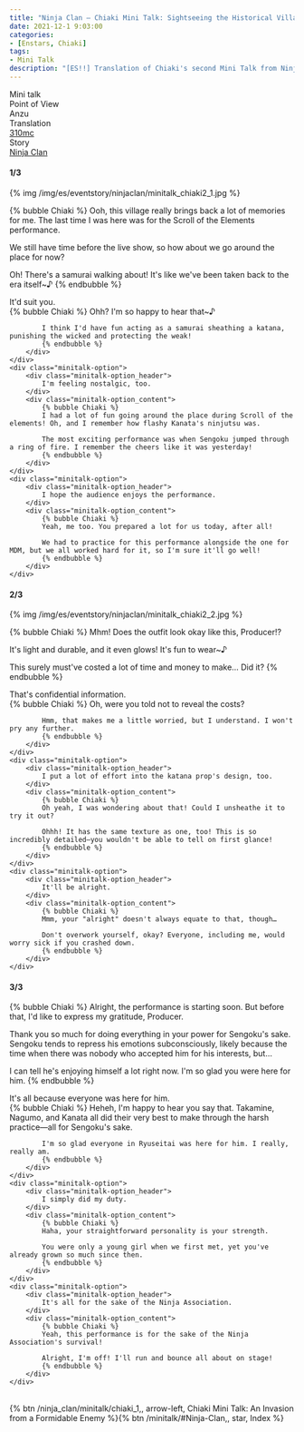 ```yaml
---
title: "Ninja Clan – Chiaki Mini Talk: Sightseeing the Historical Village"
date: 2021-12-1 9:03:00
categories:
- [Enstars, Chiaki]
tags:
- Mini Talk
description: "[ES!!] Translation of Chiaki's second Mini Talk from Ninja Clan. From Anzu's POV."
---
```

<div class="three-wrapper" style="--storyColor:#965e7d;--storyColor-rgb:150,94,125;--storyColor-h:326.8;--storyColor-s: 23%;--storyColor-l:47.8%;">
    <div class="info-area">
        <div class="info">
            <div class="info-item characters">
                <div class="label">
                    Mini talk
                </div>
                <div class="value">
								<a href="/categories/Enstars/Chiaki" character="Chiaki"></a>
                </div>
            </div>
            <div class="info-item one">
                <div class="label">
                    Point of View
                </div>
                <div class="value">
                    Anzu
                </div>
            </div>
            <div class="info-item two">
                <div class="label">
                    Translation
                </div>
                <div class="value">
                    <a href="/about">310mc</a>
                </div>
            </div>
            <div class="info-item three">
                <div class="label">
                   Story
                </div>
                <div class="value">
                    <a href="/ninja_clan">Ninja Clan</a>
                </div>
            </div>
        </div>
    </div>
</div>

<!-- more -->

#### <div mt="rare"></div> 1/3

{% img /img/es/eventstory/ninjaclan/minitalk_chiaki2_1.jpg %}

{% bubble Chiaki %}
Ooh, this village really brings back a lot of memories for me. The last time I was here was for the Scroll of the Elements performance.

We still have time before the live show, so how about we go around the place for now?

Oh! There's a samurai walking about! It's like we've been taken back to the era itself~♪
{% endbubble %}

<div class="minitalk" character="Anzu">
    <div class="minitalk-option">
        <div class="minitalk-option_header">
            It'd suit you.
        </div>
        <div class="minitalk-option_content">
            {% bubble Chiaki %}
            Ohh? I'm so happy to hear that~♪

            I think I'd have fun acting as a samurai sheathing a katana, punishing the wicked and protecting the weak!
			{% endbubble %}
        </div>
    </div>
    <div class="minitalk-option">
        <div class="minitalk-option_header">
            I'm feeling nostalgic, too.
        </div>
        <div class="minitalk-option_content">
            {% bubble Chiaki %}
            I had a lot of fun going around the place during Scroll of the elements! Oh, and I remember how flashy Kanata's ninjutsu was.

            The most exciting performance was when Sengoku jumped through a ring of fire. I remember the cheers like it was yesterday!          
			{% endbubble %}
        </div>
    </div>
    <div class="minitalk-option">
        <div class="minitalk-option_header">
            I hope the audience enjoys the performance.
        </div>
        <div class="minitalk-option_content">
            {% bubble Chiaki %}
            Yeah, me too. You prepared a lot for us today, after all!

            We had to practice for this performance alongside the one for MDM, but we all worked hard for it, so I'm sure it'll go well!
			{% endbubble %}
        </div>
    </div>
</div>

#### <div mt="rare"></div> 2/3

{% img /img/es/eventstory/ninjaclan/minitalk_chiaki2_2.jpg %}

{% bubble Chiaki %}
Mhm! Does the outfit look okay like this, Producer!?

It's light and durable, and it even glows! It's fun to wear~♪

This surely must've costed a lot of time and money to make… Did it?
{% endbubble %}

<div class="minitalk" character="Anzu">
    <div class="minitalk-option">
        <div class="minitalk-option_header">
            That's confidential information.
        </div>
        <div class="minitalk-option_content">
            {% bubble Chiaki %}
            Oh, were you told not to reveal the costs?

            Hmm, that makes me a little worried, but I understand. I won't pry any further.
			{% endbubble %}
        </div>
    </div>
    <div class="minitalk-option">
        <div class="minitalk-option_header">
            I put a lot of effort into the katana prop's design, too.
        </div>
        <div class="minitalk-option_content">
            {% bubble Chiaki %}
            Oh yeah, I was wondering about that! Could I unsheathe it to try it out?

            Ohhh! It has the same texture as one, too! This is so incredibly detailed—you wouldn't be able to tell on first glance!
			{% endbubble %}
        </div>
    </div>
    <div class="minitalk-option">
        <div class="minitalk-option_header">
            It'll be alright.
        </div>
        <div class="minitalk-option_content">
            {% bubble Chiaki %}
            Mmm, your "alright" doesn't always equate to that, though…

            Don't overwork yourself, okay? Everyone, including me, would worry sick if you crashed down.
			{% endbubble %}
        </div>
    </div>
</div>

#### <div mt="rare"></div> 3/3

{% bubble Chiaki %}
Alright, the performance is starting soon. But before that, I'd like to express my gratitude, Producer.

Thank you so much for doing everything in your power for Sengoku's sake. Sengoku tends to repress his emotions subconsciously, likely because the time when there was nobody who accepted him for his interests, but…

I can tell he's enjoying himself a lot right now. I'm so glad you were here for him.
{% endbubble %}

<div class="minitalk" character="Anzu">
    <div class="minitalk-option">
        <div class="minitalk-option_header">
          It's all because everyone was here for him.
        </div>
        <div class="minitalk-option_content">
            {% bubble Chiaki %}
            Heheh, I'm happy to hear you say that. Takamine, Nagumo, and Kanata all did their very best to make through the harsh practice—all for Sengoku's sake.

            I'm so glad everyone in Ryuseitai was here for him. I really, really am.
			{% endbubble %}
        </div>
    </div>
    <div class="minitalk-option">
        <div class="minitalk-option_header">
            I simply did my duty.
        </div>
        <div class="minitalk-option_content">
            {% bubble Chiaki %}
            Haha, your straightforward personality is your strength.

            You were only a young girl when we first met, yet you've already grown so much since then.
			{% endbubble %}
        </div>
    </div>
    <div class="minitalk-option">
        <div class="minitalk-option_header">
            It's all for the sake of the Ninja Association.
        </div>
        <div class="minitalk-option_content">
            {% bubble Chiaki %}
            Yeah, this performance is for the sake of the Ninja Association's survival!

            Alright, I'm off! I'll run and bounce all about on stage!
			{% endbubble %}
        </div>
    </div>
</div>
<br>
<div toc>{% btn /ninja_clan/minitalk/chiaki_1,, arrow-left, Chiaki Mini Talk: An Invasion from a Formidable Enemy %}{% btn /minitalk/#Ninja-Clan,, star, Index %}</div>
